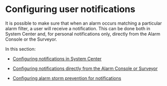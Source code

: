 # Configuring user notifications

It is possible to make sure that when an alarm occurs matching a particular alarm filter, a user will receive a notification. This can be done both in System Center and, for personal notifications only, directly from the Alarm Console or the Surveyor.

In this section:

- [Configuring notifications in System Center](Configuring_notifications_in_System_Center.md)

- [Configuring notifications directly from the Alarm Console or Surveyor](Configuring_notifications_directly_from_the_Alarm_Console_or_Surveyor.md)

- [Configuring alarm storm prevention for notifications](Configuring_alarm_storm_prevention_for_notifications.md)
